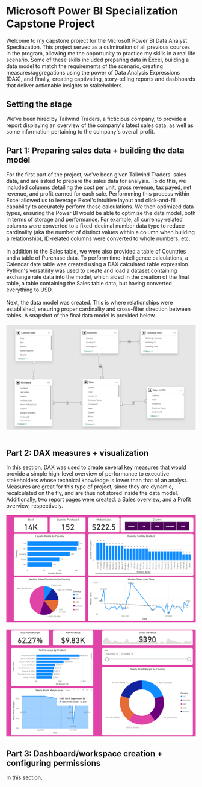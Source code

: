 # Microsoft Power BI Specialization Capstone Project
Welcome to my capstone project for the Microsoft Power BI Data Analyst Specliazation. This project served as a culmination of all previous courses in the program, allowing me the opportunity to practice my skills in a real life scenario. Some of these skills included preparing data in Excel, building a data model to match the requirements of the scenario, creating measures/aggregations using the power of Data Analysis Expressions (DAX), and finally, creating captivating, story-telling reports and dasbhoards that deliver actionable insights to stakeholders.

## Setting the stage
We've been hired by Tailwind Traders, a ficticious company, to provide a report displaying an overview of the company's latest sales data, as well as some information pertaining to the company's overall profit. 

## Part 1: Preparing sales data + building the data model
For the first part of the project, we've been given Tailwind Traders' sales data, and are asked to prepare the sales data for analysis. To do this, we included columns detailing the cost per unit, gross revenue, tax payed, net revenue, and profit earned for each sale. Performming this process within Excel allowed us to leverage Excel's intuitive layout and click-and-fill capability to accurately perform these calculations. We then optimized data types, ensuring the Power BI would be able to optimize the data model, both in terms of storage and performance. For example, all currency-related columns were converted to a fixed-decimal number data type to reduce cardinality (aka the number of distinct values within a column when building a relationship), ID-related columns were converted to whole numbers, etc.
<br>
<br>
In addition to the Sales table, we were also provided a table of Countries and a table of Purchase data. To perform time-intelligence calculations, a Calendar date table was created using a DAX calculated table expression. Python's versatility was used to create and load a dataset containing exchange rate data into the model, which aided in the creation of the final table, a table containing the Sales table data, but having converted everything to USD.
<br>
<br>
Next, the data model was created. This is where relationships were established, ensuring proper cardinality and cross-filter direction between tables. A snapshot of the final data model is provided below.
<br>
<br>
![data model](data_model.png)
<br>
<br>

## Part 2: DAX measures + visualization
In this section, DAX was used to create several key measures that would provide a simple high-level overview of performance to executive stakeholders whose technical knowledge is lower than that of an analyst. Measures are great for this type of project, since they are dynamic, recalculated on the fly, and are thus not stored inside the data model. Additionally, two report pages were created: a Sales overview, and a Profit overview, respectively.
<br>
<br>
![sales overview](sales_overview.png)
<br>
<br>
![profit overview](profit_overview.png)

## Part 3: Dashboard/workspace creation + configuring permissions
In this section,  
